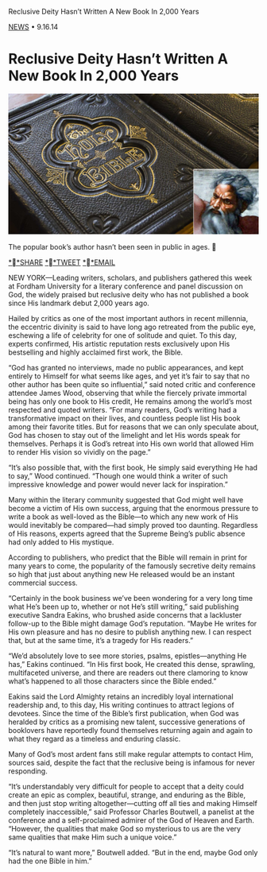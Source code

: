 Reclusive Deity Hasn’t Written A New Book In 2,000 Years

 [NEWS](http://www.theonion.com/features/news)  •   9.16.14

# Reclusive Deity Hasn’t Written A New Book In 2,000 Years

![2160.jpg](../_resources/19c367ad67fa6622b2de176f4125a8be.jpg)

The popular book’s author hasn’t been seen in public in ages.
 

   [**SHARE](http://www.theonion.com/article/reclusive-deity-hasnt-written-a-new-book-in-2000-y-36936?utm_content=Main&utm_campaign=SF&utm_source=Twitter&utm_medium=SocialMarketing#)  [**TWEET](http://www.theonion.com/article/reclusive-deity-hasnt-written-a-new-book-in-2000-y-36936?utm_content=Main&utm_campaign=SF&utm_source=Twitter&utm_medium=SocialMarketing#)  [**EMAIL](http://www.theonion.com/article/reclusive-deity-hasnt-written-a-new-book-in-2000-y-36936?utm_content=Main&utm_campaign=SF&utm_source=Twitter&utm_medium=SocialMarketingmailto:?subject=Reclusive%20Deity%20Hasn%E2%80%99t%20Written%20A%20New%20Book%20In%202%2C000%20Years&body=http://www.theonion.com/article/reclusive-deity-hasnt-written-a-new-book-in-2000-y-36936%20%0D%0A%0D%0AReclusive%20Deity%20Hasn%E2%80%99t%20Written%20A%20New%20Book%20In%202,000%20Years)

NEW YORK—Leading writers, scholars, and publishers gathered this week at Fordham University for a literary conference and panel discussion on God, the widely praised but reclusive deity who has not published a book since His landmark debut 2,000 years ago.

Hailed by critics as one of the most important authors in recent millennia, the eccentric divinity is said to have long ago retreated from the public eye, eschewing a life of celebrity for one of solitude and quiet. To this day, experts confirmed, His artistic reputation rests exclusively upon His bestselling and highly acclaimed first work, the Bible.

“God has granted no interviews, made no public appearances, and kept entirely to Himself for what seems like ages, and yet it’s fair to say that no other author has been quite so influential,” said noted critic and conference attendee James Wood, observing that while the fiercely private immortal being has only one book to His credit, He remains among the world’s most respected and quoted writers. “For many readers, God’s writing had a transformative impact on their lives, and countless people list His book among their favorite titles. But for reasons that we can only speculate about, God has chosen to stay out of the limelight and let His words speak for themselves. Perhaps it is God’s retreat into His own world that allowed Him to render His vision so vividly on the page.”

“It’s also possible that, with the first book, He simply said everything He had to say,” Wood continued. “Though one would think a writer of such impressive knowledge and power would never lack for inspiration.”

Many within the literary community suggested that God might well have become a victim of His own success, arguing that the enormous pressure to write a book as well-loved as the Bible—to which any new work of His would inevitably be compared—had simply proved too daunting. Regardless of His reasons, experts agreed that the Supreme Being’s public absence had only added to His mystique.

According to publishers, who predict that the Bible will remain in print for many years to come, the popularity of the famously secretive deity remains so high that just about anything new He released would be an instant commercial success.

“Certainly in the book business we’ve been wondering for a very long time what He’s been up to, whether or not He’s still writing,” said publishing executive Sandra Eakins, who brushed aside concerns that a lackluster follow-up to the Bible might damage God’s reputation. “Maybe He writes for His own pleasure and has no desire to publish anything new. I can respect that, but at the same time, it’s a tragedy for His readers.”

“We’d absolutely love to see more stories, psalms, epistles—anything He has,” Eakins continued. “In His first book, He created this dense, sprawling, multifaceted universe, and there are readers out there clamoring to know what’s happened to all those characters since the Bible ended.”

Eakins said the Lord Almighty retains an incredibly loyal international readership and, to this day, His writing continues to attract legions of devotees. Since the time of the Bible’s first publication, when God was heralded by critics as a promising new talent, successive generations of booklovers have reportedly found themselves returning again and again to what they regard as a timeless and enduring classic.

Many of God’s most ardent fans still make regular attempts to contact Him, sources said, despite the fact that the reclusive being is infamous for never responding.

“It’s understandably very difficult for people to accept that a deity could create an epic as complex, beautiful, strange, and enduring as the Bible, and then just stop writing altogether—cutting off all ties and making Himself completely inaccessible,” said Professor Charles Boutwell, a panelist at the conference and a self-proclaimed admirer of the God of Heaven and Earth. “However, the qualities that make God so mysterious to us are the very same qualities that make Him such a unique voice.”

“It’s natural to want more,” Boutwell added. “But in the end, maybe God only had the one Bible in him.”